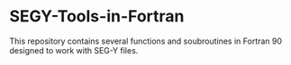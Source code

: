 # SEGY-Tools-in-Fortran
This repository contains several functions and soubroutines in Fortran 90 designed to work with SEG-Y files.
